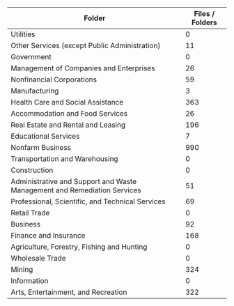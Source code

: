 | Folder                                                                   |   Files / Folders |
|--------------------------------------------------------------------------|-------------------|
| Utilities                                                                |                 0 |
| Other Services (except Public Administration)                            |                11 |
| Government                                                               |                 0 |
| Management of Companies and Enterprises                                  |                26 |
| Nonfinancial Corporations                                                |                59 |
| Manufacturing                                                            |                 3 |
| Health Care and Social Assistance                                        |               363 |
| Accommodation and Food Services                                          |                26 |
| Real Estate and Rental and Leasing                                       |               196 |
| Educational Services                                                     |                 7 |
| Nonfarm Business                                                         |               990 |
| Transportation and Warehousing                                           |                 0 |
| Construction                                                             |                 0 |
| Administrative and Support and Waste Management and Remediation Services |                51 |
| Professional, Scientific, and Technical Services                         |                69 |
| Retail Trade                                                             |                 0 |
| Business                                                                 |                92 |
| Finance and Insurance                                                    |               168 |
| Agriculture, Forestry, Fishing and Hunting                               |                 0 |
| Wholesale Trade                                                          |                 0 |
| Mining                                                                   |               324 |
| Information                                                              |                 0 |
| Arts, Entertainment, and Recreation                                      |               322 |